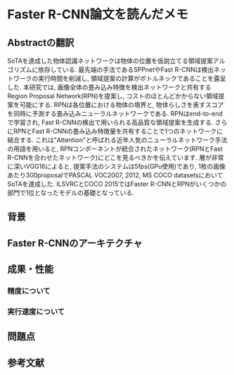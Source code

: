 # Faster R-CNN論文を読んだメモ

## Abstractの翻訳
SoTAを達成した物体認識ネットワークは物体の位置を仮説立てる領域提案アルゴリズムに依存している. 最先端の手法であるSPPnetやFast R-CNNは検出ネットワークの実行時間を削減し, 領域提案の計算がボトルネックであることを露呈した. 本研究では, 画像全体の畳み込み特徴を検出ネットワークと共有するRegion Proposal Network(RPN)を提案し, コストのほとんどかからない領域提案を可能にする. RPNは各位置における物体の境界と, 物体らしさを表すスコアを同時に予測する畳み込みニューラルネットワークである. RPNはend-to-endで学習され, Fast R-CNNの検出で用いられる高品質な領域提案を生成する. さらにRPNとFast R-CNNの畳み込み特徴量を共有することで1つのネットワークに結合する. これは"Attention"と呼ばれる近年人気のニューラルネットワーク手法の用語を用いると, RPNコンポーネントが統合されたネットワーク(RPNとFast R-CNNを合わせたネットワーク)にどこを見るべきかを伝えています.
層が非常に深いVGG16によると, 提案手法のシステムは5fps(GPu使用)であり, 1枚の画像あたり300proposalでPASCAL VOC2007, 2012, MS COCO datasetsにおいてSoTAを達成した. ILSVRCとCOCO 2015ではFaster R-CNNとRPNがいくつかの部門で1位となったモデルの基礎となっている.

## 背景
## Faster R-CNNのアーキテクチャ
## 成果・性能
### 精度について
### 実行速度について
## 問題点
## 参考文献